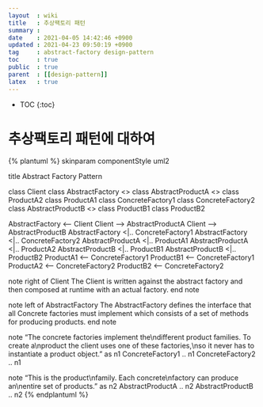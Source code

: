 ```yaml
---
layout  : wiki
title   : 추상팩토리 패턴
summary : 
date    : 2021-04-05 14:42:46 +0900
updated : 2021-04-23 09:50:19 +0900
tag     : abstract-factory design-pattern
toc     : true
public  : true
parent  : [[design-pattern]]
latex   : true
---
```

* TOC
{:toc}

# 추상팩토리 패턴에 대하여

{% plantuml %}
skinparam componentStyle uml2

title Abstract Factory Pattern

class Client
class AbstractFactory <<interface>>
class AbstractProductA <<interface>>
class ProductA2
class ProductA1
class ConcreteFactory1
class ConcreteFactory2
class AbstractProductB <<interface>>
class ProductB1
class ProductB2

AbstractFactory <– Client
Client –> AbstractProductA
Client –> AbstractProductB
AbstractFactory <|.. ConcreteFactory1
AbstractFactory <|.. ConcreteFactory2
AbstractProductA <|.. ProductA1
AbstractProductA <|.. ProductA2
AbstractProductB <|.. ProductB1
AbstractProductB <|.. ProductB2
ProductA1 <– ConcreteFactory1
ProductB1 <– ConcreteFactory1
ProductA2 <– ConcreteFactory2
ProductB2 <– ConcreteFactory2

note right of Client
The Client is written against the
abstract factory and then composed at
runtime with an actual factory.
end note

note left of AbstractFactory
The AbstractFactory defines
the interface that all Concrete
factories must implement which
consists of a set of methods
for producing products.
end note

note “The concrete factories implement the\ndifferent product families. To create a\nproduct the client uses one of these factories,\nso it never has to instantiate a product object.” as n1
ConcreteFactory1 .. n1
ConcreteFactory2 .. n1

note “This is the product\nfamily. Each concrete\nfactory can produce an\nentire set of products.” as n2
AbstractProductA .. n2
AbstractProductB .. n2
{% endplantuml %}
